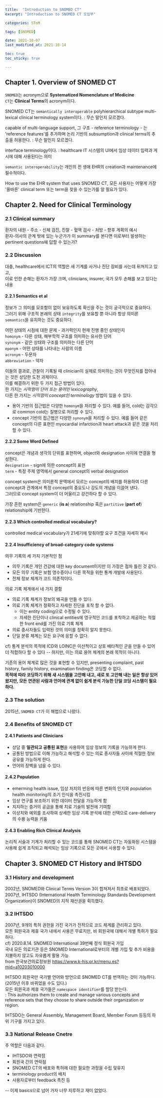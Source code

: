 ```yaml
---
title:  "Introduction to SNOMED CT"
excerpt: "Introduction to SNOMED CT 도입부"

categories: SToM

tags: [SNOMED]

date: 2021-10-07
last_modified_at: 2021-10-14

toc: true
toc_sticky: true

---
```


## Chapter 1. Overview of SNOMED CT

`SNOMED`는 acronym으로 **Systematized Nomenclature of Medicine**  
`CT`는 **Clinical Terms**의 acronym이다.

SNOMED CT는 `semantically interoperable` polyhierarchical subtype multi-lexical clinical terminology system이다. : 무슨 말인지 모르겠다.  

capable of multi-language support, 그 구조 - reference terminology - 는 'reference features'를 추가하며 논리 기반의 subsumption과 clinical terms의 추출을 허용한다. : 무슨 말인지 모르겠다.  

interface terminology이다. : healthcare IT 시스템의 UI에서 임상 데이터 입력과 게시에 대해 사용된다는 의미  

`semantic interoperability`는 개인의 전 생애 EHR의 creation과 maintenance에 필수적이다.  

How to use the EHR system that uses SNOMED CT, 모든 사용자는 어떻게 가장 '올바른' clinical term 또는 term을 찾을 수 있는가를 알 필요가 있다.  

## Chapter 2. Need for Clinical Terminology

### 2.1 Clinical summary

환자의 내원 - 주소 - 신체 검진, 진찰 - 혈액 검사 - 처방 - 향후 계획의 예시  
환자-의사의 관계 밖에 있는 누군가가 이 summary를 본다면 이로부터 발생하는 pertinent questions에 답할 수 있는가?  

### 2.2 Discussion

대충, healthcare에서 ICT의 역할은 새 기계를 사거나 진단 장비를 사는데 뒤쳐지고 있고,  
이로 인한 손해는 환자가 가장 크며, clinicians, insurer, 국가 모두 손해를 보고 있다는 내용

#### 2.2.1 Semantics et al

정보가 그 의미를 모호함이 없이 보유하도록 확신을 주는 것이 궁극적으로 중요하다.  
그러기 위해 구조적 본래의 상태 `integrity`를 보유할 뿐 아니라 항상 의미론 `semantics`을 유지하는 것도 중요하다.  

어떤 상태의 시점에 대한 문제 - 과거력인지 현재 진행 중인 상태인지  
`homonym` - 다른 상태, 해부학적 구조를 의미하는 유사한 단어  
`synonym` - 같은 상태와 구조를 의미하는 다른 단어  
`eponym` - 어떤 상태를 나타내는 사람의 이름  
`acronym` - 두문자  
`abbreviation` - 약자  

이들의 결과로, 관찰이 기록될 때 clinician이 실제로 의미하는 것이 무엇인지를 잡아내는 것은 상당한 도전 과제이다.  
이를 해결하기 위한 두 가지 접근 방법이 있다.  
한 가지는 _시작점이 단어 또는 용어인 lexicography_,  
다른 한 가지는 _시작점이 concept인 terminology_ 방법이 있을 수 있다.  

* 용어 기반의 접근법은 다양한 `homonym`을 처리할 수 있다. 예를 들어, cold는 감각으로 common cold는 질병으로 처리할 수 있다.  
* concept 기반의 접근법은 다양한 `synonym`을 처리할 수 있다. 예를 들어 같은 concept의 다른 표현인 myocardial infarction과 heart attack과 같은 것을 처리할 수 있다.  

#### 2.2.2 Some Word Defined

concept은 개념과 생각의 단위를 표현하며, object와 designation 사이에 연결을 형성한다.  
`designation` - sign에 의한 concept의 표현  
`term` - 특정 주제 영역에서 general concept의 verbal designation  

concept system은 의미론적 문맥에서 모르는 concept의 배치를 허용하여 다른 concept과 관계에서 특정 concept의 중요도나 강도의 개념을 이끌어 낸다.  
그러므로 concept system이 더 어울리고 강건하다 할 수 있다.  

가장 흔한 system은 `generic` (**is a**) relationship 혹은 `partitive` (**part of**) relationship에 기반한다.  

#### 2.2.3 Which controlled medical vocabulary?

controlled medical vocabulary가 21세기에 맞춰야할 요구 조건을 자세히 제시

#### 2.2.4 Insufficiency of broad-category code systems

의무 기록의 세 가지 기본적인 점

* 의무 기록은 개인 건강에 대한 key document이지만 이 가정은 점차 틀린 것 같다.
* 모든 의무 기록은 보험 영수증이나 다른 목적을 위한 통계 개발에 사용된다.
* 전체 정보 체계가 코드 의존적이다.

의료 기록 체계에서 네 가지 결함

* 의료 기록 체계가 정보의 왜곡을 만들 수 있다.
* 의료 기록 체계가 정확하고 자세한 진단을 포착 할 수 없다.
  * 이는 entity coding으로 수정될 수 있다.
  * 자세한 진단이나 clinical entities에 영구적인 코드를 포착하고 제공하는 적절한 front end를 가진 의료 기록 체계
* 의료 종사자들도 입력된 것의 의미를 정확히 알지 못한다.
* 단일 분류 체계는 모든 요구에 응할 수 없다.

cf) 통계 분석의 목적에 ICD와 LOINC은 이산적이고 상호 배타적인 군을 만들 수 있어 더 적합하다 할 수 있다 -- 하지만, 이는 의료 용어 체계의 본래 목적이 아니다.

기존의 용어 체계로 많은 것을 표현할 수 있지만, presenting complaint, past history, family history, examination finding은 코딩할 수 없다.  
**목적에 따라 코딩하기 위해 새 시스템을 고안해 내고, 새로 또 고안해 내는 일은 항상 있어 왔지만, 모든 연관된 사람과 언어에 관계 없이 쉽게 분석 가능한 단일 코딩 시스템이 필요하다.**

### 2.3 The solution

2015년, `SNOMED CT`가 이 해법으로 나왔다.

### 2.4 Benefits of SNOMED CT

#### 2.4.1 Patients and Clinicians

* 상담 중 **일관되고 공통된 표현**을 사용하여 임상 정보의 기록을 가능하게 한다.
* 공통된 방법으로 이해 가능하고 해석할 수 있는 의료 종사자들 사이에 적절한 정보 공유를 가능하게 한다.
* 언어의 장벽을 넘을 수 있다.

#### 2.4.2 Population

* emerming health issue, 임상 처치의 반응에 따른 변화의 인지와 population health monitoring의 조기 인식을 촉진시킴
* 임상 연구를 보조하기 위한 데이터 전달을 가능하게 함
* 지지하는 증거의 공급을 통해 치료 기술의 발전에 기여함
* 이상치와 예외를 조사하여 상세한 임상 기록 분석에 대한 선택으로 care-delivery의 수용 능력을 키움

#### 2.4.3 Enabling Rich Clinical Analysis

논리적 서술과 기계가 처리할 수 있는 코드를 통해 SNOMED CT는 자동화된 시스템을 사용해 쉽게 조직되고 해석되는 임상 기록으로 모든 곳에서 사용할 수 있다.

## Chapter 3. SNOMED CT History and IHTSDO

### 3.1 History and development

2002년, SNOMED와 Clinical Terms Version 3이 합쳐져서 최초로 배포되었다.
2007년, IHTSDO (International Health Terminology Standards Development Organization)이 SNOMED의 지적 재산권을 획득했다.

### 3.2 IHTSDO

2007년, 9개의 특허 권한을 가진 국가가 전적으로 코드 체계를 관리하고 있다.  
모든 회원국과 제휴 국가 내에서 사용은 무료지만, 비 회원국에 대해서 개별 특허가 필요하다.  
cf) 2020.8.14. SNOMED International 39번째 정식 회원국 가입  
국내 모든 의료기관 등은 SNOMED International로부터의 개별 가입 및 추가 비용을 지불하지 않고도 자유롭게 활용 가능  
from 한국보건의료정보원 <https://www.k-his.or.kr/menu.es?mid=a10203010000>  

IHTSDO 회원국만 국가별 언어와 방언으로 SNOMED CT를 번역하는 것이 가능하다. (2015년 이후 바뀌었을 수도 있다.)  
모든 회원국과 제휴 국가들은 `namespace identifier`를 할당 받는다.  
: This authorizes them to create and manage various concepts and reference sets that they choose to share outside their organization or region.  

IHTSDO는 General Assembly, Management Board, Member Forum 등등의 하위 기구를 가지고 있다.

### 3.3 National Release Cnetre

주 역할은 다음과 같다.

* IHTSDO와 연락점
* 회원국 간의 연락점
* SNOMED CT의 배포와 특허에 대한 필요한 과정을 수립 및유지
* terminology product의 배치
* 사용자로부터 feedback 촉진 등  

-- 이제 basics으로 넘어 가자 너무 지루하고 재미 없었다.  
